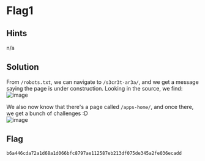 # Flag1

## Hints
n/a

## Solution
From `/robots.txt`, we can navigate to `/s3cr3t-ar3a/`, and we get a message saying the page is under construction. Looking in the source, we find:  
![image](https://i.imgur.com/DIjeGqv.png)  

We also now know that there's a page called `/apps-home/`, and once there, we get a bunch of challenges :D  
![image](https://i.imgur.com/hn5Za9a.png)  

## Flag
`b6a446cda72a1d68a1d066bfc8797ae112587eb213df075de345a2fe036ecadd`

